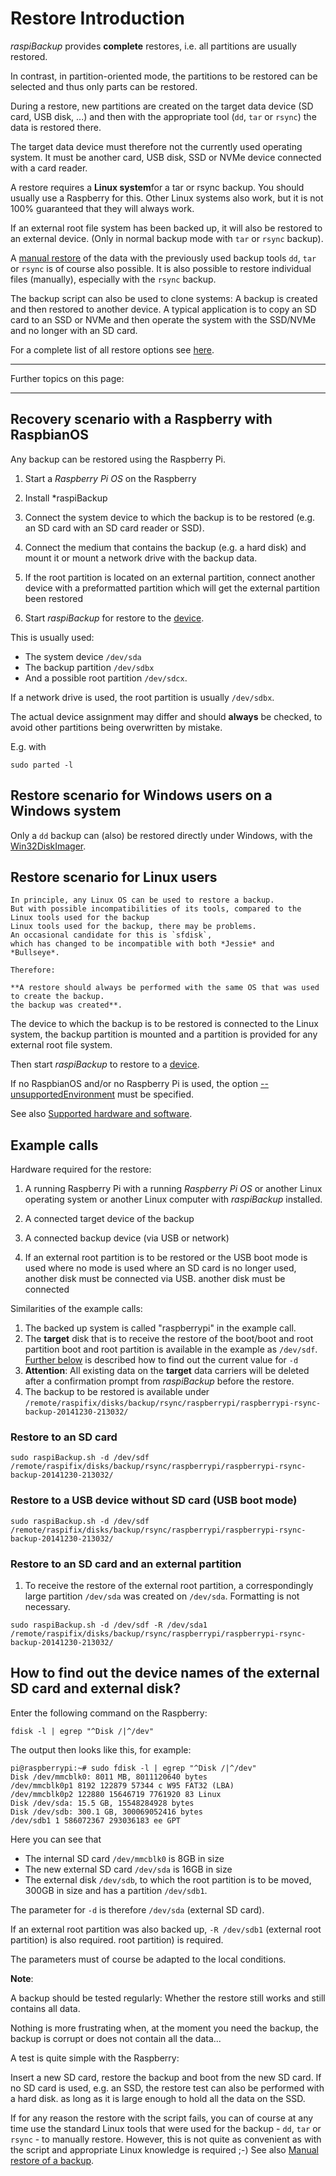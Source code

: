 # Restore Introduction

*raspiBackup* provides **complete** restores, i.e. all partitions are usually restored.

In contrast, in partition-oriented mode, the partitions to be restored can be selected
and thus only parts can be restored.

During a restore, new partitions are created on the target data device (SD card, USB disk, ...)
and then with the appropriate tool (`dd`, `tar` or `rsync`)
the data is restored there.

The target data device must therefore not the currently used operating system.
It must be another card, USB disk, SSD or NVMe device connected with a card reader.

A restore requires a **Linux system**for a tar or rsync backup. You should usually use a Raspberry for this. Other Linux systems
also work, but it is not 100% guaranteed that they will always work.

If an external root file system has been backed up, it will also be restored to an external device.
(Only in normal backup mode with `tar` or `rsync` backup).

A [manual restore](manual-restore.md) of the data with the previously used backup tools `dd`, `tar` or `rsync` is of course also possible.
It is also possible to restore individual files (manually),
especially with the `rsync` backup.

The backup script can also be used to clone systems:
A backup is created and then restored to another device.
A typical application is to copy an SD card to an SSD or NVMe
and then operate the system with the SSD/NVMe and no longer with an SD card.

For a complete list of all restore options see [here](restore-options.md).

------------------

Further topics on this page:

<!-- toc -->

------------------


## Recovery scenario with a Raspberry with RaspbianOS

Any backup can be restored using the Raspberry Pi.

1. Start a *Raspberry Pi OS* on the Raspberry

1. Install *raspiBackup

1. Connect the system device to which the backup is to be restored (e.g. an SD card with an SD card reader or SSD).

1. Connect the medium that contains the backup (e.g. a hard disk)
   and mount it or mount a network drive with the backup data.

1. If the root partition is located on an external partition, connect another device with a preformatted partition
   which will get the external partition been restored

1. Start *raspiBackup* for restore to the [device](#devicenames).

This is usually used:

  - The system device `/dev/sda`
  - The backup partition `/dev/sdbx`
  - And a possible root partition `/dev/sdcx`.


If a network drive is used, the root partition is usually `/dev/sdbx`.

The actual device assignment may differ and should **always** be checked,
to avoid other partitions being overwritten by mistake.

E.g. with

```
sudo parted -l
```


## Restore scenario for Windows users on a Windows system

Only a `dd` backup can (also) be restored directly under Windows,
with the [Win32DiskImager](http://sourceforge.net/projects/win32diskimager/).

## Restore scenario for Linux users

``` admonish note title="Note"
In principle, any Linux OS can be used to restore a backup.
But with possible incompatibilities of its tools, compared to the Linux tools used for the backup
Linux tools used for the backup, there may be problems.
An occasional candidate for this is `sfdisk`,
which has changed to be incompatible with both *Jessie* and *Bullseye*.

Therefore:

**A restore should always be performed with the same OS that was used to create the backup.
the backup was created**.
```

The device to which the backup is to be restored is connected to the Linux system,
the backup partition is mounted
and a partition is provided for any external root file system.

Then start *raspiBackup* to restore to a [device](#devicenames).

If no RaspbianOS and/or no Raspberry Pi is used,
the option [--unsupportedEnvironment](general-options.md#parm_unsupportedEnvironment) must be specified.

See also [Supported hardware and software](supported-hardware-and-software.md).


## Example calls

Hardware required for the restore:

1. A running Raspberry Pi with a running *Raspberry Pi OS* or another
   Linux operating system or another Linux computer with *raspiBackup* installed.

1. A connected target device of the backup

1. A connected backup device (via USB or network)

1. If an external root partition is to be restored or the USB boot mode is used where no
   mode is used where an SD card is no longer used, another disk must be connected via USB.
   another disk must be connected

Similarities of the example calls:

1. The backed up system is called "raspberrypi" in the example call.
1. The **target** disk that is to receive the restore of the boot/boot and root partition
   boot and root partition is available in the example as `/dev/sdf`.
   [Further below](#devicenames) is described how to find out the current value for `-d`
1. **Attention**: All existing data on the **target** data carriers will be deleted after a confirmation prompt
   from *raspiBackup* before the restore.
1. The backup to be restored is available under
   `/remote/raspifix/disks/backup/rsync/raspberrypi/raspberrypi-rsync-backup-20141230-213032/`


### Restore to an SD card

```
sudo raspiBackup.sh -d /dev/sdf /remote/raspifix/disks/backup/rsync/raspberrypi/raspberrypi-rsync-backup-20141230-213032/
```

### Restore to a USB device without SD card (USB boot mode)

```
sudo raspiBackup.sh -d /dev/sdf /remote/raspifix/disks/backup/rsync/raspberrypi/raspberrypi-rsync-backup-20141230-213032/
```

### Restore to an SD card and an external partition

1. To receive the restore of the external root partition, a correspondingly large partition `/dev/sda` was created on `/dev/sda`.
   Formatting is not necessary.

```
sudo raspiBackup.sh -d /dev/sdf -R /dev/sda1 /remote/raspifix/disks/backup/rsync/raspberrypi/raspberrypi-rsync-backup-20141230-213032/
```

<a name="devicenames"></a>
## How to find out the device names of the external SD card and external disk?

Enter the following command on the Raspberry:

```
fdisk -l | egrep "^Disk /|^/dev"
```

The output then looks like this, for example:

```
pi@raspberrypi:~# sudo fdisk -l | egrep "^Disk /|^/dev"
Disk /dev/mmcblk0: 8011 MB, 8011120640 bytes
/dev/mmcblk0p1 8192 122879 57344 c W95 FAT32 (LBA)
/dev/mmcblk0p2 122880 15646719 7761920 83 Linux
Disk /dev/sda: 15.5 GB, 15548284928 bytes
Disk /dev/sdb: 300.1 GB, 300069052416 bytes
/dev/sdb1 1 586072367 293036183 ee GPT
```

Here you can see that

  - The internal SD card `/dev/mmcblk0` is 8GB in size
  - The new external SD card `/dev/sda` is 16GB in size
  - The external disk `/dev/sdb`, to which the root partition is to be moved,
    300GB in size and has a partition `/dev/sdb1`.

The parameter for `-d` is therefore `/dev/sda` (external SD card).

If an external root partition was also backed up, `-R /dev/sdb1` (external root partition) is also required.
root partition) is required.

The parameters must of course be adapted to the local conditions.


**Note**:

A backup should be tested regularly: Whether the restore still works
and still contains all data.

Nothing is more frustrating when, at the moment you need the backup,
the backup is corrupt or does not contain all the data...

A test is quite simple with the Raspberry:

Insert a new SD card, restore the backup and boot from the new SD card.
If no SD card is used, e.g. an SSD, the restore test can also be performed with a hard disk.
as long as it is large enough to hold all the data on the SSD.

If for any reason the restore with the script fails, you can of course
at any time use the standard
Linux tools that were used for the backup - `dd`, `tar` or `rsync` - to manually
restore. However, this is not quite as convenient as with the script
and appropriate Linux knowledge is required ;-)
See also [Manual restore of a backup](manual-restore.md).

[.status]: translated
[.source]: https://linux-tips-and-tricks.de/de/raspibackup#restore
[.source]: https://linux-tips-and-tricks.de/de/wiederherstellen


